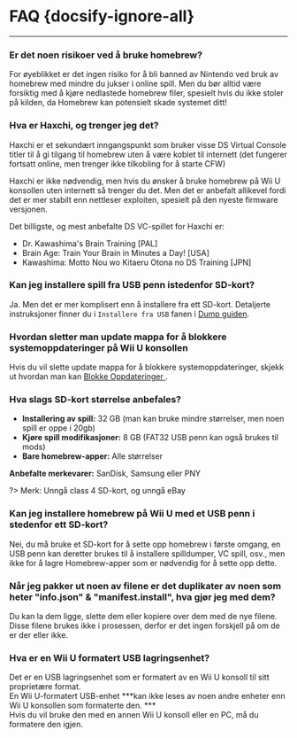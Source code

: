 # FAQ {docsify-ignore-all}
---
### Er det noen risikoer ved å bruke homebrew?

For øyeblikket er det ingen risiko for å bli banned av Nintendo ved bruk av homebrew med mindre du jukser i online spill. Men du bør alltid være forsiktig med å kjøre nedlastede homebrew filer, spesielt hvis du ikke stoler på kilden, da Homebrew kan potensielt skade systemet ditt!

### Hva er Haxchi, og trenger jeg det?

Haxchi er et sekundært inngangspunkt som bruker visse DS Virtual Console titler til å gi tilgang til homebrew uten å være koblet til internett (det fungerer fortsatt online, men trenger ikke tilkobling for å starte CFW)

Haxchi er ikke nødvendig, men hvis du ønsker å bruke homebrew på Wii U konsollen uten internett så trenger du det. Men det er anbefalt allikevel fordi det er mer stabilt enn nettleser exploiten, spesielt på den nyeste firmware versjonen.

Det billigste, og mest anbefalte DS VC-spillet for Haxchi er:
 - Dr. Kawashima's Brain Training [PAL]
 - Brain Age: Train Your Brain in Minutes a Day! [USA]
 - Kawashima: Motto Nou wo Kitaeru Otona no DS Training [JPN]

### Kan jeg installere spill fra USB penn istedenfor SD-kort?

Ja. Men det er mer komplisert enn å installere fra ett SD-kort. Detaljerte instruksjoner finner du i `Installere fra USB` fanen i [Dump guiden](dump-games).

### Hvordan sletter man update mappa for å blokkere systemoppdateringer på Wii U konsollen

Hvis du vil slette update mappa for å blokkere systemoppdateringer, skjekk ut hvordan man kan [Blokke Oppdateringer ](block-updates).

### Hva slags SD-kort størrelse anbefales?

 - **Installering av spill:** 32 GB (man kan bruke mindre størrelser, men noen spill er oppe i 20gb)
 - **Kjøre spill modifikasjoner:** 8 GB (FAT32 USB penn kan også brukes til mods)
 - **Bare homebrew-apper:** Alle størrelser

**Anbefalte merkevarer:** SanDisk, Samsung eller PNY

?> Merk: Unngå class 4 SD-kort, og unngå eBay

### Kan jeg installere homebrew på Wii U med et USB penn i stedenfor ett SD-kort?

Nei, du må bruke et SD-kort for å sette opp homebrew i første omgang, en USB penn kan deretter brukes til å installere spilldumper, VC spill, osv., men ikke for å lagre Homebrew-apper som er nødvendig for å sette opp dette.

### Når jeg pakker ut noen av filene er det duplikater av noen som heter "info.json" & "manifest.install", hva gjør jeg med dem?

Du kan la dem ligge, slette dem eller kopiere over dem med de nye filene. Disse filene brukes ikke i prosessen, derfor er det ingen forskjell på om de er der eller ikke.

### Hva er en Wii U formatert USB lagringsenhet?

Det er en USB lagringsenhet som er formatert av en Wii U konsoll til sitt proprietære format.  
En Wii U-formatert USB-enhet ***kan ikke leses av noen andre enheter enn Wii U konsollen som formaterte den. ***   
Hvis du vil bruke den med en annen Wii U konsoll eller en PC, må du formatere den igjen.